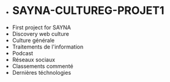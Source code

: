 - # SAYNA-CULTUREG-PROJET1
- First project for SAYNA
- Discovery web culture
- Culture générale
- Traitements de l'information
- Podcast
- Réseaux sociaux
- Classements commenté
- Dernières téchnologies
